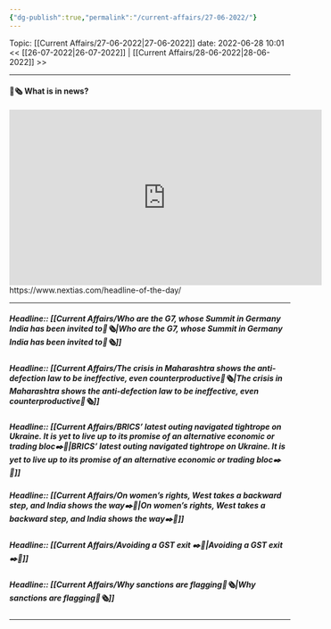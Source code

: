 ```yaml
---
{"dg-publish":true,"permalink":"/current-affairs/27-06-2022/"}
---
```



Topic: [[Current Affairs/27-06-2022\|27-06-2022]]
date: 2022-06-28 10:01
<< [[26-07-2022\|26-07-2022]] | [[Current Affairs/28-06-2022\|28-06-2022]] >>

----
#### 📰🗞️ What is in news? 
 <iframe width="560" height="315" src="https://www.youtube-nocookie.com/embed/videoseries?list=PL1sgm5x8M9FBddLMD9ZAEEYl6HoSAbej1" title="YouTube video player" frameborder="0" allow="accelerometer; autoplay; clipboard-write; encrypted-media; gyroscope; picture-in-picture" allowfullscreen></iframe>
https://www.nextias.com/headline-of-the-day/

---

##### Headline:: [[Current Affairs/Who are the G7, whose Summit in Germany India has been invited to📰🗞️\|Who are the G7, whose Summit in Germany India has been invited to📰🗞️]]

##### Headline:: [[Current Affairs/The crisis in Maharashtra shows the anti-defection law to be ineffective, even counterproductive📰🗞️\|The crisis in Maharashtra shows the anti-defection law to be ineffective, even counterproductive📰🗞️]]

##### Headline:: [[Current Affairs/BRICS’ latest outing navigated tightrope on Ukraine. It is yet to live up to its promise of an alternative economic or trading bloc✒️💭\|BRICS’ latest outing navigated tightrope on Ukraine. It is yet to live up to its promise of an alternative economic or trading bloc✒️💭]]

##### Headline::  [[Current Affairs/On women’s rights, West takes a backward step, and India shows the way✒️💭\|On women’s rights, West takes a backward step, and India shows the way✒️💭]]

##### Headline:: [[Current Affairs/Avoiding a GST exit ✒️💭\|Avoiding a GST exit ✒️💭]]

##### Headline:: [[Current Affairs/Why sanctions are flagging📰🗞️\|Why sanctions are flagging📰🗞️]]
----
